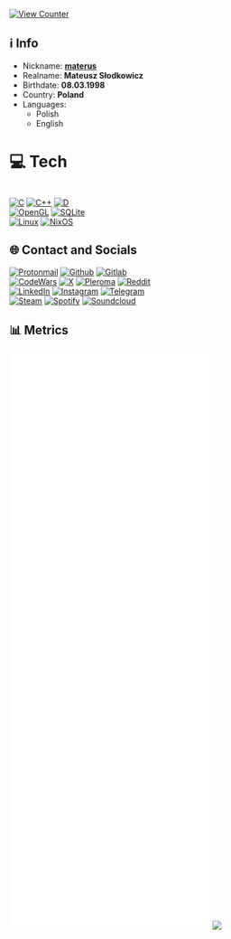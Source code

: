 [![View Counter](https://komarev.com/ghpvc/?username=materusPL&color=blueviolet&label=Views&style=for-the-badge)](https://github.com/materusPL)

## ℹ️ Info

* Nickname: [**materus**](https://materus.pl)
* Realname: **Mateusz Słodkowicz**
* Birthdate: **08.03.1998**
* Country: **Poland**
* Languages:
    * Polish
    * English
 
# 💻 Tech
 \
[![C](https://img.shields.io/badge/C-00599C?style=for-the-badge&logo=c&logoColor=white)]()
[![C++](https://img.shields.io/badge/C%2B%2B-00599C?style=for-the-badge&logo=c%2B%2B&logoColor=white)]()
[![D](https://img.shields.io/badge/D-CC342D?style=for-the-badge&logo=d&logoColor=white)](https://dlang.org/)
 \
[![OpenGL](https://img.shields.io/badge/OpenGL-FFFFFF?style=for-the-badge&logo=opengl)](https://www.opengl.org/) 
[![SQLite](https://img.shields.io/badge/Sqlite-003B57?style=for-the-badge&logo=sqlite&logoColor=white)](https://www.sqlite.org/)
 \
[![Linux](https://img.shields.io/badge/Linux-FCC624?style=for-the-badge&logo=linux&logoColor=black)](https://www.kernel.org/)
[![NixOS](https://img.shields.io/badge/NixOS-5277C3?style=for-the-badge&logo=nixos&logoColor=white)](https://nixos.org/)
## 🌐 Contact and Socials
[![Protonmail](https://img.shields.io/badge/ProtonMail-8B89CC?style=for-the-badge&logo=protonmail&logoColor=white)](mailto:materus@podkos.pl)
[![Github](https://img.shields.io/badge/GitHub-100000?style=for-the-badge&logo=github&logoColor=white)](https://github.com/materusPL)
[![Gitlab](https://img.shields.io/badge/GitLab-330F63?style=for-the-badge&logo=gitlab&logoColor=white)](https://gitlab.com/materus)
\
[![CodeWars](https://img.shields.io/badge/Codewars-B1361E?style=for-the-badge&logo=Codewars&logoColor=white)](https://www.codewars.com/users/materus213)
[![X](https://img.shields.io/badge/X-000000?style=for-the-badge&logo=x&logoColor=white)](https://twitter.com/materusPL)
[![Pleroma](https://img.shields.io/badge/Mastodon-6364FF?style=for-the-badge&logo=Mastodon&logoColor=white)](https://podkos.xyz/@materus)
[![Reddit](https://img.shields.io/badge/Reddit-FF4500?style=for-the-badge&logo=reddit&logoColor=white)](https://www.reddit.com/user/materus/)
\
[![LinkedIn](https://img.shields.io/badge/LinkedIn-0077B5?style=for-the-badge&logo=linkedin&logoColor=white)](https://www.linkedin.com/in/materus/) 
[![Instagram](https://img.shields.io/badge/Instagram-E4405F?style=for-the-badge&logo=instagram&logoColor=white)](https://www.instagram.com/materuspl/)
[![Telegram](https://img.shields.io/badge/Telegram-2CA5E0?style=for-the-badge&logo=telegram&logoColor=white)](https://t.me/materusPL)
\
[![Steam](https://img.shields.io/badge/Steam-000000?style=for-the-badge&logo=steam&logoColor=white)](https://steamcommunity.com/profiles/76561198012330084)
[![Spotify](https://img.shields.io/badge/Spotify-1ED760?&style=for-the-badge&logo=spotify&logoColor=white)](https://open.spotify.com/user/11163915972)
[![Soundcloud](https://img.shields.io/badge/SoundCloud-FF3300?style=for-the-badge&logo=soundcloud&logoColor=white)](https://soundcloud.com/mateusz-s-odkowicz)
## 📊 Metrics

![Metrics](/github-metrics.svg)
![](https://hit.yhype.me/github/profile?user_id=28183516)
